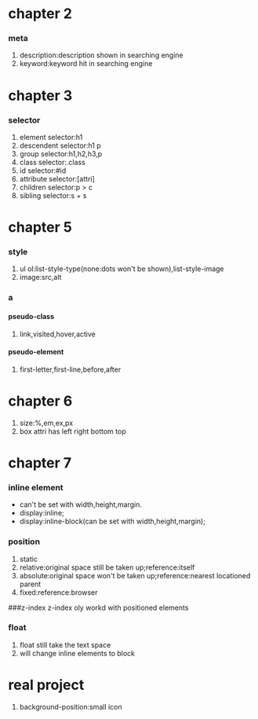 # chapter 2  
### meta
1.  description:description shown in searching engine
2.  keyword:keyword hit in searching engine

# chapter 3
### selector
1.  element selector:h1 
2.  descendent selector:h1 p
3.  group selector:h1,h2,h3,p
5.  class selector:.class
6.  id selector:#id
7.  attribute selector:[attri]
8.  children selector:p > c
9.  sibling selector:s + s

# chapter 5
### style
1.  ul ol:list-style-type(none:dots won't be shown),list-style-image
2.  image:src,alt

### a
#### pseudo-class
1.  link,visited,hover,active
#### pseudo-element
1.  first-letter,first-line,before,after

# chapter 6
1. size:%,em,ex,px
2. box attri has left right bottom top

# chapter 7
### inline element
-  can't be set with width,height,margin.
-  display:inline;
-  display:inline-block(can be set with width,height,margin);

### position
1. static
2. relative:original space still be taken up;reference:itself
3. absolute:original space won't be taken up;reference:nearest locationed parent 
4. fixed:reference:browser

###z-index
z-index oly workd with positioned elements

### float
1. float still take the text space
2. will change inline elements to block

# real project
1. background-position:small icon
